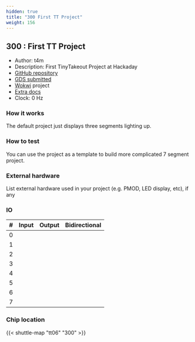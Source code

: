 ```yaml
---
hidden: true
title: "300 First TT Project"
weight: 156
---
```


## 300 : First TT Project

* Author: t4m
* Description: First TinyTakeout Project at Hackaday
* [GitHub repository](https://github.com/thornoff/tiny_tapeout_hackaday)
* [GDS submitted](https://github.com/thornoff/tiny_tapeout_hackaday/actions/runs/8755392472)
* [Wokwi](https://wokwi.com/projects/395054823569451009) project
* [Extra docs](None)
* Clock: 0 Hz

<!---

This file is used to generate your project datasheet. Please fill in the information below and delete any unused
sections.

You can also include images in this folder and reference them in the markdown. Each image must be less than
512 kb in size, and the combined size of all images must be less than 1 MB.
-->


### How it works

The default project just displays three segments lighting up.

### How to test

You can use the project as a template to build more complicated 7 segment project.

### External hardware

List external hardware used in your project (e.g. PMOD, LED display, etc), if any


### IO

| # | Input          | Output         | Bidirectional   |
| - | -------------- | -------------- | --------------- |
| 0 |  |  |  |
| 1 |  |  |  |
| 2 |  |  |  |
| 3 |  |  |  |
| 4 |  |  |  |
| 5 |  |  |  |
| 6 |  |  |  |
| 7 |  |  |  |

### Chip location

{{< shuttle-map "tt06" "300" >}}
